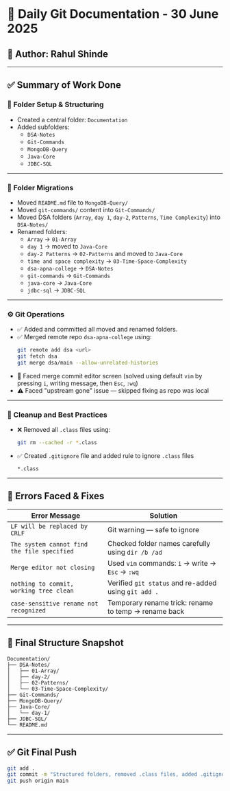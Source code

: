 # 📘 Daily Git Documentation - 30 June 2025

## 👤 Author: Rahul Shinde

---

## ✅ Summary of Work Done

### 🧱 Folder Setup & Structuring

- Created a central folder: `Documentation`
- Added subfolders:
  - `DSA-Notes`
  - `Git-Commands`
  - `MongoDB-Query`
  - `Java-Core`
  - `JDBC-SQL`

---

### 📁 Folder Migrations

- Moved `README.md` file to `MongoDB-Query/`
- Moved `git-commands/` content into `Git-Commands/`
- Moved DSA folders (`Array`, `day 1`, `day-2`, `Patterns`, `Time Complexity`) into `DSA-Notes/`
- Renamed folders:
  - `Array` → `01-Array`
  - `day 1` → moved to `Java-Core`
  - `day-2 Patterns` → `02-Patterns` and moved to `Java-Core`
  - `time and space complexity` → `03-Time-Space-Complexity`
  - `dsa-apna-college` → `DSA-Notes`
  - `git-commands` → `Git-Commands`
  - `java-core` → `Java-Core`
  - `jdbc-sql` → `JDBC-SQL`

---

### ⚙️ Git Operations

- ✅ Added and committed all moved and renamed folders.
- ✅ Merged remote repo `dsa-apna-college` using:
  ```bash
  git remote add dsa <url>
  git fetch dsa
  git merge dsa/main --allow-unrelated-histories
  ```
- 🔁 Faced merge commit editor screen (solved using default `vim` by pressing `i`, writing message, then `Esc`, `:wq`)
- ⚠️ Faced "upstream gone" issue — skipped fixing as repo was local

---

### 🧹 Cleanup and Best Practices

- ❌ Removed all `.class` files using:
  ```bash
  git rm --cached -r *.class
  ```
- ✅ Created `.gitignore` file and added rule to ignore `.class` files
  ```gitignore
  *.class
  ```

---

## 🔁 Errors Faced & Fixes

| Error Message | Solution |
|---------------|----------|
| `LF will be replaced by CRLF` | Git warning — safe to ignore |
| `The system cannot find the file specified` | Checked folder names carefully using `dir /b /ad` |
| `Merge editor not closing` | Used `vim` commands: `i` → write → `Esc` → `:wq` |
| `nothing to commit, working tree clean` | Verified `git status` and re-added using `git add .` |
| `case-sensitive rename not recognized` | Temporary rename trick: rename to temp → rename back |

---

## 🚀 Final Structure Snapshot

```
Documentation/
├── DSA-Notes/
│   ├── 01-Array/
│   ├── day-2/
│   ├── 02-Patterns/
│   └── 03-Time-Space-Complexity/
├── Git-Commands/
├── MongoDB-Query/
├── Java-Core/
│   └── day-1/
├── JDBC-SQL/
└── README.md
```

---

## ✅ Git Final Push

```bash
git add .
git commit -m "Structured folders, removed .class files, added .gitignore"
git push origin main
```
